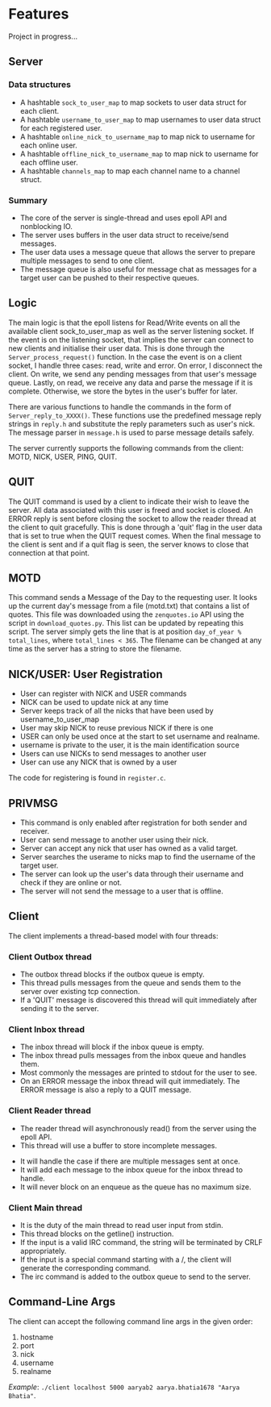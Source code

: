 # Features

Project in progress...

## Server

### Data structures

- A hashtable `sock_to_user_map` to map sockets to user data struct for each client.
- A hashtable `username_to_user_map` to map usernames to user data struct for each registered user.
- A hashtable `online_nick_to_username_map` to map nick to username for each online user.
- A hashtable `offline_nick_to_username_map` to map nick to username for each offline user.
- A hashtable `channels_map` to map each channel name to a channel struct.

### Summary

- The core of the server is single-thread and uses epoll API and nonblocking IO.
- The server uses buffers in the user data struct to receive/send messages.
- The user data uses a message queue that allows the server to prepare multiple messages to send to one client.
- The message queue is also useful for message chat as messages for a target user can be pushed to their respective queues.

## Logic

The main logic is that the epoll listens for Read/Write events on all the available client sock_to_user_map as well as the server listening socket. If the event is on the listening socket, that implies the server can connect to new clients and initialise their user data. This is done through the `Server_process_request()` function.
In the case the event is on a client socket, I handle three cases: read, write and error. On error, I disconnect the client. On write, we send any pending messages from that user's message queue. Lastly, on read, we receive any data and parse the message if it is complete. Otherwise, we store the bytes in the user's buffer for later.

There are various functions to handle the commands in the form of `Server_reply_to_XXXX()`.
These functions use the predefined message reply strings in `reply.h` and substitute the reply parameters such as user's nick.
The message parser in `message.h` is used to parse message details safely.

The server currently supports the following commands from the client: MOTD, NICK, USER, PING, QUIT.

## QUIT

The QUIT command is used by a client to indicate their wish to leave the server.
All data associated with this user is freed and socket is closed.
An ERROR reply is sent before closing the socket to allow the reader thread at the client to quit gracefully.
This is done through a 'quit' flag in the user data that is set to true when the QUIT request comes.
When the final message to the client is sent and if a quit flag is seen, the server knows to close that connection at that point.

## MOTD

This command sends a Message of the Day to the requesting user.
It looks up the current day's message from a file (motd.txt) that contains a list of quotes.
This file was downloaded using the `zenquotes.io` API using the script in `download_quotes.py`.
This list can be updated by repeating this script.
The server simply gets the line that is at position `day_of_year % total_lines`, where `total_lines < 365`.
The filename can be changed at any time as the server has a string to store the filename.

## NICK/USER: User Registration

- User can register with NICK and USER commands
- NICK can be used to update nick at any time
- Server keeps track of all the nicks that have been used by username_to_user_map
- User may skip NICK to reuse previous NICK if there is one
- USER can only be used once at the start to set username and realname.
- username is private to the user, it is the main identification source
- Users can use NICKs to send messages to another user
- User can use any NICK that is owned by a user

The code for registering is found in `register.c`.

## PRIVMSG

- This command is only enabled after registration for both sender and receiver.
- User can send message to another user using their nick.
- Server can accept any nick that user has owned as a valid target.
- Server searches the userame to nicks map to find the username of the target user.
- The server can look up the user's data through their username and check if they are online or not.
- The server will not send the message to a user that is offline.

## Client

The client implements a thread-based model with four threads:

### Client Outbox thread

- The outbox thread blocks if the outbox queue is empty.
- This thread pulls messages from the queue and sends them to the server over existing tcp connection.
- If a 'QUIT' message is discovered this thread will quit immediately after sending it to the server.

### Client Inbox thread

- The inbox thread will block if the inbox queue is empty.
- The inbox thread pulls messages from the inbox queue and handles them.
- Most commonly the messages are printed to stdout for the user to see.
- On an ERROR message the inbox thread will quit immediately. The ERROR message is also a reply to a QUIT message.

### Client Reader thread

- The reader thread will asynchronously read() from the server using the epoll API.
- This thread will use a buffer to store incomplete messages.
<!-- - It will use the Message parser to parse the messages received from the server. -->
- It will handle the case if there are multiple messages sent at once.
- It will add each message to the inbox queue for the inbox thread to handle.
- It will never block on an enqueue as the queue has no maximum size.

### Client Main thread

- It is the duty of the main thread to read user input from stdin.
- This thread blocks on the getline() instruction.
- If the input is a valid IRC command, the string will be terminated by CRLF appropriately.
- If the input is a special command starting with a /, the client will generate the corresponding command.
- The irc command is added to the outbox queue to send to the server.

## Command-Line Args

The client can accept the following command line args in the given order:

1. hostname
2. port
3. nick
4. username
5. realname

*Example*: `./client localhost 5000 aaryab2 aarya.bhatia1678 "Aarya Bhatia"`.
